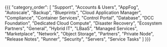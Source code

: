 {{{
  "category_order": [
    "Support",
    "Accounts & Users",
    "AppFog",
    "Autoscale",
    "Backup",
    "Blueprints",
    "Cloud Application Manager",
    "Compliance",
    "Container Services",
    "Control Portal",
    "Database",
    "DCC Foundation",
    "Dedicated Cloud Compute",
    "Disaster Recovery",
    "Ecosystem Partners",
    "General",
    "Hybrid IT",
    "LBaaS",
    "Managed Services",
    "Marketplace",
    "Network",
    "Object Storage",
    "Partners",
    "Private Node",
    "Release Notes",
    "Runner",
    "Security",
    "Servers",
    "Service Tasks"
  ]
}}}
